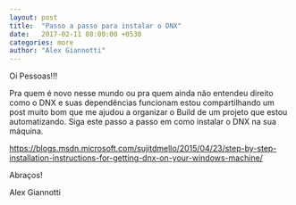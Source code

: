 ```yaml
---
layout: post
title:  "Passo a passo para instalar o DNX"
date:   2017-02-11 08:00:00 +0530
categories: more
author: "Alex Giannotti"
---
```


Oi Pessoas!!!

Pra quem é novo nesse mundo ou pra quem ainda não entendeu direito como o DNX e suas dependências funcionam estou compartilhando um post muito bom que me ajudou a organizar o Build de um projeto que estou automatizando. Siga este passo a passo em como instalar o DNX na sua máquina.

https://blogs.msdn.microsoft.com/sujitdmello/2015/04/23/step-by-step-installation-instructions-for-getting-dnx-on-your-windows-machine/

Abraços!

Alex Giannotti